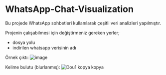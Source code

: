 # WhatsApp-Chat-Visualization
Bu projede WhatsApp sohbetleri kullanılarak çeşitli veri analizleri yapılmıştır.

Projenin çalışabilmesi için değiştirmeniz gereken yerler;

- dosya yolu
- indirilen whatsapp verisinin adı

Örnek çıktı:
![image](https://github.com/user-attachments/assets/d4de061a-38d3-449a-9cf0-6e426f558e47)


Kelime bulutu (blurlanmış):
![Dou1 kopya kopya](https://github.com/user-attachments/assets/684a82cc-bf5f-484a-8ddd-b2e564174f3f)
